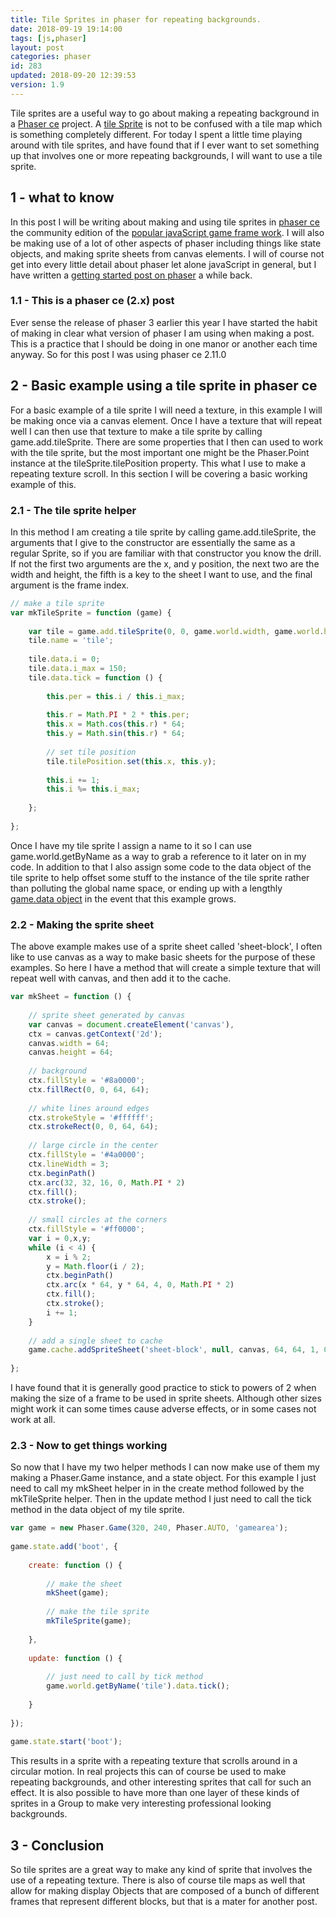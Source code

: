 ```yaml
---
title: Tile Sprites in phaser for repeating backgrounds.
date: 2018-09-19 19:14:00
tags: [js,phaser]
layout: post
categories: phaser
id: 283
updated: 2018-09-20 12:39:53
version: 1.9
---
```


Tile sprites are a useful way to go about making a repeating background in a [Phaser ce](https://photonstorm.github.io/phaser-ce/) project. A [tile Sprite](https://photonstorm.github.io/phaser-ce/Phaser.TileSprite.html) is not to be confused with a tile map which is something completely different. For today I spent a little time playing around with tile sprites, and have found that if I ever want to set something up that involves one or more repeating backgrounds, I will want to use a tile sprite.

<!-- more -->

## 1 - what to know

In this post I will be writing about making and using tile sprites in [phaser ce](https://photonstorm.github.io/phaser-ce/) the community edition of the [popular javaScript game frame work](https://phaser.io). I will also be making use of a lot of other aspects of phaser including things like state objects, and making sprite sheets from canvas elements. I will of course not get into every little detail about phaser let alone javaScript in general, but I have written a [getting started post on phaser](/2017/10/04/phaser-getting-started/) a while back.

### 1.1 - This is a phaser ce (2.x) post

Ever sense the release of phaser 3 earlier this year I have started the habit of making in clear what version of phaser I am using when making a post. This is a practice that I should be doing in one manor or another each time anyway. So for this post I was using phaser ce 2.11.0

## 2 - Basic example using a tile sprite in phaser ce

For a basic example of a tile sprite I will need a texture, in this example I will be making once via a canvas element. Once I have a texture that will repeat well I can then use that texture to make a tile sprite by calling game.add.tileSprite. There are some properties that I then can used to work with the tile sprite, but the most important one might be the Phaser.Point instance at the tileSprite.tilePosition property. This what I use to make a repeating texture scroll. In this section I will be covering a basic working example of this.

### 2.1 - The tile sprite helper

In this method I am creating a tile sprite by calling game.add.tileSprite, the arguments that I give to the constructor are essentially the same as a regular Sprite, so if you are familiar with that constructor you know the drill. If not the first two arguments are the x, and y position, the next two are the width and height, the fifth is a key to the sheet I want to use, and the final argument is the frame index.

```js
// make a tile sprite
var mkTileSprite = function (game) {
 
    var tile = game.add.tileSprite(0, 0, game.world.width, game.world.height, 'sheet-block', 0);
    tile.name = 'tile';
 
    tile.data.i = 0;
    tile.data.i_max = 150;
    tile.data.tick = function () {
 
        this.per = this.i / this.i_max;
 
        this.r = Math.PI * 2 * this.per;
        this.x = Math.cos(this.r) * 64;
        this.y = Math.sin(this.r) * 64;
 
        // set tile position
        tile.tilePosition.set(this.x, this.y);
 
        this.i += 1;
        this.i %= this.i_max;
 
    };
 
};
```

Once I have my tile sprite I assign a name to it so I can use game.world.getByName as a way to grab a reference to it later on in my code. In addition to that I also assign some code to the data object of the tile sprite to help offset some stuff to the instance of the tile sprite rather than polluting the global name space, or ending up with a lengthly [game.data object](/2018/09/14/phaser-sprite-data/) in the event that this example  grows.

### 2.2 - Making the sprite sheet

The above example makes use of a sprite sheet called 'sheet-block', I often like to use canvas as a way to make basic sheets for the purpose of these examples. So here I have a method that will create a simple texture that will repeat well with canvas, and then add it to the cache.

```js
var mkSheet = function () {
 
    // sprite sheet generated by canvas
    var canvas = document.createElement('canvas'),
    ctx = canvas.getContext('2d');
    canvas.width = 64;
    canvas.height = 64;
 
    // background
    ctx.fillStyle = '#8a0000';
    ctx.fillRect(0, 0, 64, 64);
 
    // white lines around edges
    ctx.strokeStyle = '#ffffff';
    ctx.strokeRect(0, 0, 64, 64);
 
    // large circle in the center
    ctx.fillStyle = '#4a0000';
    ctx.lineWidth = 3;
    ctx.beginPath()
    ctx.arc(32, 32, 16, 0, Math.PI * 2)
    ctx.fill();
    ctx.stroke();
 
    // small circles at the corners
    ctx.fillStyle = '#ff0000';
    var i = 0,x,y;
    while (i < 4) {
        x = i % 2;
        y = Math.floor(i / 2);
        ctx.beginPath()
        ctx.arc(x * 64, y * 64, 4, 0, Math.PI * 2)
        ctx.fill();
        ctx.stroke();
        i += 1;
    }
 
    // add a single sheet to cache
    game.cache.addSpriteSheet('sheet-block', null, canvas, 64, 64, 1, 0, 0);
 
};
```

I have found that it is generally good practice to stick to powers of 2 when making the size of a frame to be used in sprite sheets. Although other sizes might work it can some times cause adverse effects, or in some cases not work at all.

### 2.3 - Now to get things working

So now that I have my two helper methods I can now make use of them my making a Phaser.Game instance, and a state object. For this example I just need to call my mkSheet helper in in the create method followed by the mkTileSprite helper. Then in the update method I just need to call the tick method in the data object of my tile sprite.

```js
var game = new Phaser.Game(320, 240, Phaser.AUTO, 'gamearea');
 
game.state.add('boot', {
 
    create: function () {
 
        // make the sheet
        mkSheet(game);
 
        // make the tile sprite
        mkTileSprite(game);
 
    },
 
    update: function () {
 
        // just need to call by tick method
        game.world.getByName('tile').data.tick();
 
    }
 
});
 
game.state.start('boot');
```

This results in a sprite with a repeating texture that scrolls around in a circular motion. In real projects this can of course be used to make repeating backgrounds, and other interesting sprites that call for such an effect. It is also possible to have more than one layer of these kinds of sprites in a Group to make very interesting professional looking backgrounds.

## 3 - Conclusion

So tile sprites are a great way to make any kind of sprite that involves the use of a repeating texture. There is also of course tile maps as well that allow for making display Objects that are composed of a bunch of different frames that represent different blocks, but that is a mater for another post.